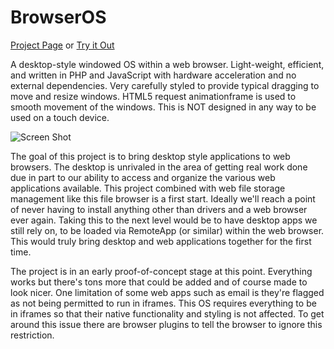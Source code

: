 # BrowserOS

[Project Page](http://offthebricks.com/?page=programming&sub=projects&item=browseros) or 
[Try it Out](http://offthebricks.com/pages/programming/browseros/BrowserOS.php)

A desktop-style windowed OS within a web browser. Light-weight, efficient, and written in PHP and JavaScript with hardware acceleration and no external dependencies. Very carefully styled to provide typical dragging to move and resize windows. HTML5 request animationframe is used to smooth movement of the windows. This is NOT designed in any way to be used on a touch device.

![Screen Shot](http://offthebricks.com/pages/programming/browseros/ScreenShot.png)

The goal of this project is to bring desktop style applications to web browsers. The desktop is unrivaled in the area of getting real work done due in part to our ability to access and organize the various web applications available. This project combined with web file storage management like this file browser is a first start. Ideally we'll reach a point of never having to install anything other than drivers and a web browser ever again. Taking this to the next level would be to have desktop apps we still rely on, to be loaded via RemoteApp (or similar) within the web browser. This would truly bring desktop and web applications together for the first time.

The project is in an early proof-of-concept stage at this point. Everything works but there's tons more that could be added and of course made to look nicer. One limitation of some web apps such as email is they're flagged as not being permitted to run in iframes. This OS requires everything to be in iframes so that their native functionality and styling is not affected. To get around this issue there are browser plugins to tell the browser to ignore this restriction.
